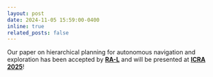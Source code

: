 ```yaml
---
layout: post
date: 2024-11-05 15:59:00-0400
inline: true
related_posts: false
---
```


Our paper on hierarchical planning for autonomous navigation and exploration has been accepted by [**RA-L**](https://www.ieee-ras.org/publications/ra-l) and will be presented at [**ICRA 2025**](https://2025.ieee-icra.org/)!